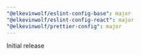 ```yaml
---
"@elkevinwolf/eslint-config-base": major
"@elkevinwolf/eslint-config-react": major
"@elkevinwolf/prettier-config": major
---
```


Initial release
